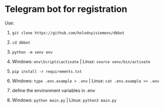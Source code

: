# Telegram bot for registration

Use:

1) `git clone https://github.com/holodnyisiemens/dbbot`

2) `cd dbbot`

3) `python -m venv env`

4) Windows: `env\Scripts\activate` | Linux: `source venv/bin/activate`

5) `pip install -r requirements.txt`

7) Windows: `type .env.example > .env` | Linux: `cat .env.example >> .env`

8) define the environment variables in .env

9) Windows: `python main.py` | Linux: `python3 main.py`
